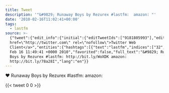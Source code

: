 ```yaml
---
title: Tweet
description: '"&#9829; Runaway Boys by Rezurex #lastfm:  amazon: "'
date: '2010-02-16T11:02:41+00:00'
tags:
  - lastfm
source: >-
  {"tweet":{"edit_info":{"initial":{"editTweetIds":["9181805993"],"editableUntil":"2010-02-16T12:49:41.000Z","editsRemaining":"5","isEditEligible":true}},"retweeted":false,"source":"<a
  href=\"http://twitter.com\" rel=\"nofollow\">Twitter Web
  Client</a>","entities":{"hashtags":[{"text":"lastfm","indices":["32","39"]}],"symbols":[],"user_mentions":[],"urls":[]},"display_text_range":["0","89"],"favorite_count":"0","id_str":"9181805993","truncated":false,"retweet_count":"0","id":"9181805993","created_at":"Tue
  Feb 16 11:49:41 +0000 2010","favorited":false,"full_text":"&#9829; Runaway
  Boys by Rezurex #lastfm: http://bit.ly/WoXDK amazon:
  http://bit.ly/78a28I","lang":"en"}}
---
```

&#9829; Runaway Boys by Rezurex #lastfm:  amazon: 
    
{{< tweet 0 0 >}}
    
